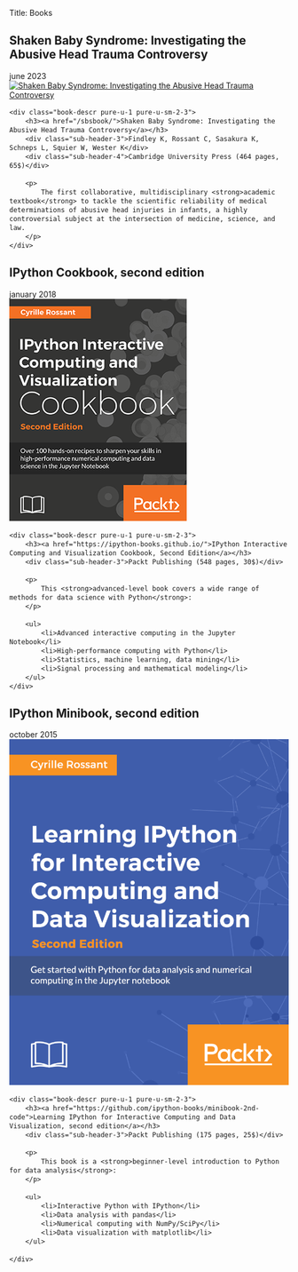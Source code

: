 Title: Books


<a name="sbsbook"></a>
## Shaken Baby Syndrome: Investigating the Abusive Head Trauma Controversy
<div class="sub-header-2">june 2023</div>

<div class="pure-g">
    <div class="book-cover pure-u-1 pure-u-sm-1-3">
        <a href="/sbsbook/"><img src="https://m.media-amazon.com/images/I/41s6VVOYlnL._AC_UF1000,1000_QL80_.jpg" class="book-cover" alt="Shaken Baby Syndrome: Investigating the Abusive Head Trauma Controversy" /></a>
    </div>

    <div class="book-descr pure-u-1 pure-u-sm-2-3">
        <h3><a href="/sbsbook/">Shaken Baby Syndrome: Investigating the Abusive Head Trauma Controversy</a></h3>
        <div class="sub-header-3">Findley K, Rossant C, Sasakura K, Schneps L, Squier W, Wester K</div>
        <div class="sub-header-4">Cambridge University Press (464 pages, 65$)</div>

        <p>
            The first collaborative, multidisciplinary <strong>academic textbook</strong> to tackle the scientific reliability of medical determinations of abusive head injuries in infants, a highly controversial subject at the intersection of medicine, science, and law.
        </p>
    </div>
</div>



<a name="cookbook"></a>
## IPython Cookbook, second edition
<div class="sub-header-2">january 2018</div>

<div class="pure-g">
    <div class="book-cover pure-u-1 pure-u-sm-1-3">
        <a href="https://ipython-books.github.io/"><img src="/images/cookbook.png" class="book-cover" alt="IPython Cookbook, Second Edition" /></a>
    </div>

    <div class="book-descr pure-u-1 pure-u-sm-2-3">
        <h3><a href="https://ipython-books.github.io/">IPython Interactive Computing and Visualization Cookbook, Second Edition</a></h3>
        <div class="sub-header-3">Packt Publishing (548 pages, 30$)</div>

        <p>
            This <strong>advanced-level book covers a wide range of methods for data science with Python</strong>:
        </p>

        <ul>
            <li>Advanced interactive computing in the Jupyter Notebook</li>
            <li>High-performance computing with Python</li>
            <li>Statistics, machine learning, data mining</li>
            <li>Signal processing and mathematical modeling</li>
        </ul>
    </div>
</div>


<a name="minibook"></a>
## IPython Minibook, second edition
<div class="sub-header-2">october 2015</div>

<div class="pure-g">
    <div class="book-cover pure-u-1 pure-u-sm-1-3">
        <a href="https://github.com/ipython-books/minibook-2nd-code"><img src="/images/minibook.png" alt="IPython minibook" /></a>
    </div>

    <div class="book-descr pure-u-1 pure-u-sm-2-3">
        <h3><a href="https://github.com/ipython-books/minibook-2nd-code">Learning IPython for Interactive Computing and Data Visualization, second edition</a></h3>
        <div class="sub-header-3">Packt Publishing (175 pages, 25$)</div>

        <p>
            This book is a <strong>beginner-level introduction to Python for data analysis</strong>:
        </p>

        <ul>
            <li>Interactive Python with IPython</li>
            <li>Data analysis with pandas</li>
            <li>Numerical computing with NumPy/SciPy</li>
            <li>Data visualization with matplotlib</li>
        </ul>

    </div>
</div>
